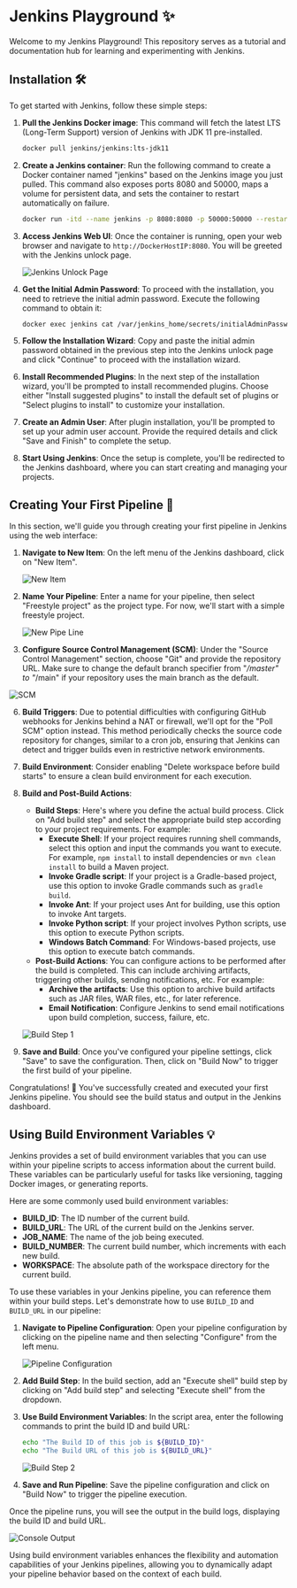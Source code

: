 # Jenkins Playground ✨

Welcome to my Jenkins Playground! This repository serves as a tutorial and documentation hub for learning and experimenting with Jenkins.

## Installation 🛠️

To get started with Jenkins, follow these simple steps:

1. **Pull the Jenkins Docker image**: This command will fetch the latest LTS (Long-Term Support) version of Jenkins with JDK 11 pre-installed.
    ```bash
    docker pull jenkins/jenkins:lts-jdk11
    ```

2. **Create a Jenkins container**: Run the following command to create a Docker container named "jenkins" based on the Jenkins image you just pulled. This command also exposes ports 8080 and 50000, maps a volume for persistent data, and sets the container to restart automatically on failure.
    ```bash
    docker run -itd --name jenkins -p 8080:8080 -p 50000:50000 --restart=on-failure -v jenkins-data:/var/jenkins_home jenkins/jenkins:lts-jdk11
    ```

3. **Access Jenkins Web UI**: Once the container is running, open your web browser and navigate to `http://DockerHostIP:8080`. You will be greeted with the Jenkins unlock page.

    ![Jenkins Unlock Page](https://www.jenkins.io/doc/book/resources/tutorials/setup-jenkins-01-unlock-jenkins-page.jpg)

4. **Get the Initial Admin Password**: To proceed with the installation, you need to retrieve the initial admin password. Execute the following command to obtain it:
    ```bash
    docker exec jenkins cat /var/jenkins_home/secrets/initialAdminPassword
    ```

5. **Follow the Installation Wizard**: Copy and paste the initial admin password obtained in the previous step into the Jenkins unlock page and click "Continue" to proceed with the installation wizard.

6. **Install Recommended Plugins**: In the next step of the installation wizard, you'll be prompted to install recommended plugins. Choose either "Install suggested plugins" to install the default set of plugins or "Select plugins to install" to customize your installation.

7. **Create an Admin User**: After plugin installation, you'll be prompted to set up your admin user account. Provide the required details and click "Save and Finish" to complete the setup.

8. **Start Using Jenkins**: Once the setup is complete, you'll be redirected to the Jenkins dashboard, where you can start creating and managing your projects.


## Creating Your First Pipeline 🚀

In this section, we'll guide you through creating your first pipeline in Jenkins using the web interface:

1. **Navigate to New Item**: On the left menu of the Jenkins dashboard, click on "New Item".
   
   ![New Item](https://github.com/SinaAboutalebi-Learning/Jenkins/blob/main/images/NewItem.png?raw=true)

3. **Name Your Pipeline**: Enter a name for your pipeline, then select "Freestyle project" as the project type. For now, we'll start with a simple freestyle project.

   ![New Pipe Line](https://github.com/SinaAboutalebi-Learning/Jenkins/blob/main/images/NamePipeline.png?raw=true)

5. **Configure Source Control Management (SCM)**: Under the "Source Control Management" section, choose "Git" and provide the repository URL. Make sure to change the default branch specifier from "*/master" to "*/main" if your repository uses the main branch as the default.

![SCM](https://github.com/SinaAboutalebi-Learning/Jenkins/blob/main/images/SCM.png?raw=true)

6. **Build Triggers**: Due to potential difficulties with configuring GitHub webhooks for Jenkins behind a NAT or firewall, we'll opt for the "Poll SCM" option instead. This method periodically checks the source code repository for changes, similar to a cron job, ensuring that Jenkins can detect and trigger builds even in restrictive network environments.

7. **Build Environment**: Consider enabling "Delete workspace before build starts" to ensure a clean build environment for each execution.

8. **Build and Post-Build Actions**:
    - **Build Steps**: Here's where you define the actual build process. Click on "Add build step" and select the appropriate build step according to your project requirements. For example:
        - **Execute Shell**: If your project requires running shell commands, select this option and input the commands you want to execute. For example, `npm install` to install dependencies or `mvn clean install` to build a Maven project.
        - **Invoke Gradle script**: If your project is a Gradle-based project, use this option to invoke Gradle commands such as `gradle build`.
        - **Invoke Ant**: If your project uses Ant for building, use this option to invoke Ant targets.
        - **Invoke Python script**: If your project involves Python scripts, use this option to execute Python scripts.
        - **Windows Batch Command**: For Windows-based projects, use this option to execute batch commands.
    - **Post-Build Actions**: You can configure actions to be performed after the build is completed. This can include archiving artifacts, triggering other builds, sending notifications, etc. For example:
        - **Archive the artifacts**: Use this option to archive build artifacts such as JAR files, WAR files, etc., for later reference.
        - **Email Notification**: Configure Jenkins to send email notifications upon build completion, success, failure, etc.

    ![Build Step 1](https://github.com/SinaAboutalebi-Learning/Jenkins/blob/main/images/BuildStep1.png?raw=true)

9. **Save and Build**: Once you've configured your pipeline settings, click "Save" to save the configuration. Then, click on "Build Now" to trigger the first build of your pipeline.

Congratulations! 🎉 You've successfully created and executed your first Jenkins pipeline. You should see the build status and output in the Jenkins dashboard.


## Using Build Environment Variables 💡

Jenkins provides a set of build environment variables that you can use within your pipeline scripts to access information about the current build. These variables can be particularly useful for tasks like versioning, tagging Docker images, or generating reports.

Here are some commonly used build environment variables:

- **BUILD_ID**: The ID number of the current build.
- **BUILD_URL**: The URL of the current build on the Jenkins server.
- **JOB_NAME**: The name of the job being executed.
- **BUILD_NUMBER**: The current build number, which increments with each new build.
- **WORKSPACE**: The absolute path of the workspace directory for the current build.

To use these variables in your Jenkins pipeline, you can reference them within your build steps. Let's demonstrate how to use `BUILD_ID` and `BUILD_URL` in our pipeline:

1. **Navigate to Pipeline Configuration**: Open your pipeline configuration by clicking on the pipeline name and then selecting "Configure" from the left menu.

   ![Pipeline Configuration](https://github.com/SinaAboutalebi-Learning/Jenkins/blob/main/images/PipeLineMenu.png?raw=true)

3. **Add Build Step**: In the build section, add an "Execute shell" build step by clicking on "Add build step" and selecting "Execute shell" from the dropdown.

4. **Use Build Environment Variables**: In the script area, enter the following commands to print the build ID and build URL:
    ```bash
    echo "The Build ID of this job is ${BUILD_ID}"
    echo "The Build URL of this job is ${BUILD_URL}"
    ```

    ![Build Step 2](https://github.com/SinaAboutalebi-Learning/Jenkins/blob/main/images/BuildStep2.png?raw=true)

5. **Save and Run Pipeline**: Save the pipeline configuration and click on "Build Now" to trigger the pipeline execution.

Once the pipeline runs, you will see the output in the build logs, displaying the build ID and build URL.

![Console Output](https://github.com/SinaAboutalebi-Learning/Jenkins/blob/main/images/ConsoleOutput.png?raw=true)

Using build environment variables enhances the flexibility and automation capabilities of your Jenkins pipelines, allowing you to dynamically adapt your pipeline behavior based on the context of each build.
